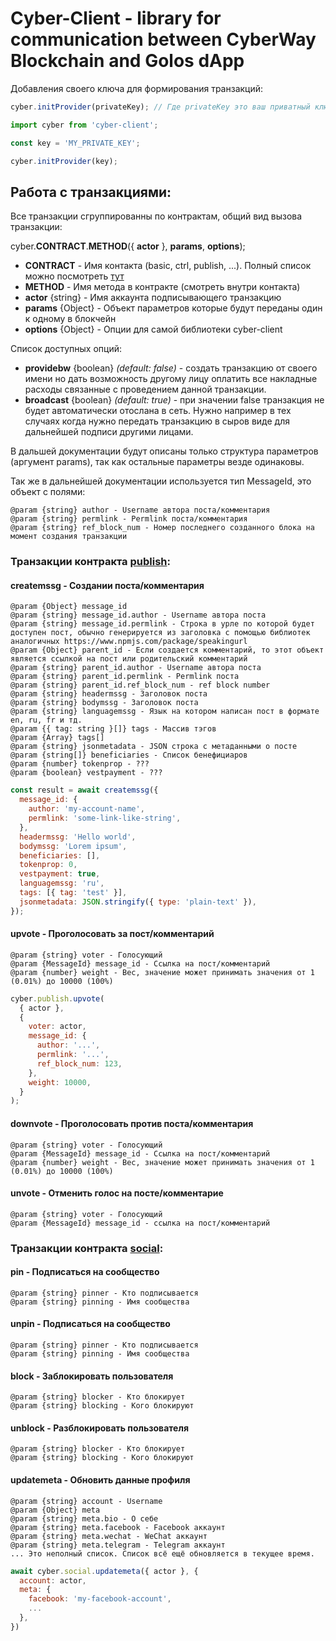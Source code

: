 # Cyber-Client - library for communication between CyberWay Blockchain and Golos dApp

Добавления своего ключа для формирования транзакций:

```javascript
cyber.initProvider(privateKey); // Где privateKey это ваш приватный ключ
```

```javascript
import cyber from 'cyber-client';

const key = 'MY_PRIVATE_KEY';

cyber.initProvider(key);
```

## Работа с транзакциями:

Все транзакции сгруппированны по контрактам, общий вид вызова транзакции:

cyber.**CONTRACT**.**METHOD**({ **actor** }, **params**, **options**);

- **CONTRACT** - Имя контакта (basic, ctrl, publish, ...). Полный список можно посмотреть [тут](src/actions)
- **METHOD** - Имя метода в контракте (смотреть внутри контакта)
- **actor** {string} - Имя аккаунта подписывающего транзакцию
- **params** {Object} - Объект параметров которые будут переданы один к одному в блокчейн
- **options** {Object} - Опции для самой библиотеки cyber-client

Список доступных опций:

- **providebw** {boolean} _(default: false)_ - создать транзакцию от своего имени но дать возможность другому лицу оплатить все накладные расходы связанные с проведением данной транзакции.
- **broadcast** {boolean} _(default: true)_ - при значении false транзакция не будет автоматически отослана в сеть. Нужно например в тех случаях когда нужно передать транзакцию в сыров виде для дальнейшей подписи другими лицами.

В дальшей документации будут описаны только структура параметров (аргумент params), так как остальные параметры везде одинаковы.

Так же в дальнейшей документации используется тип MessageId, это объект с полями:

```
@param {string} author - Username автора поста/комментария
@param {string} permlink - Permlink поста/комментария
@param {string} ref_block_num - Номер последнего созданного блока на момент создания транзакции
```

### Транзакции контракта [publish](src/actions/publish.js):

#### createmssg - Создании поста/комментария

```
@param {Object} message_id
@param {string} message_id.author - Username автора поста
@param {string} message_id.permlink - Строка в урле по которой будет доступен пост, обычно генерируется из заголовка с помощью библиотек аналогичных https://www.npmjs.com/package/speakingurl
@param {Object} parent_id - Если создается комментарий, то этот объект является ссылкой на пост или родительский комментарий
@param {string} parent_id.author - Username автора поста
@param {string} parent_id.permlink - Permlink поста
@param {string} parent_id.ref_block_num - ref block number
@param {string} headermssg - Заголовок поста
@param {string} bodymssg - Заголовок поста
@param {string} languagemssg - Язык на котором написан пост в формате en, ru, fr и тд.
@param {{ tag: string }[]} tags - Массив тэгов
@param {Array} tags[]
@param {string} jsonmetadata - JSON строка с метаданными о посте
@param {string[]} beneficiaries - Список бенефициаров
@param {number} tokenprop - ???
@param {boolean} vestpayment - ???
```

```javascript
const result = await createmssg({
  message_id: {
    author: 'my-account-name',
    permlink: 'some-link-like-string',
  },
  headermssg: 'Hello world',
  bodymssg: 'Lorem ipsum',
  beneficiaries: [],
  tokenprop: 0,
  vestpayment: true,
  languagemssg: 'ru',
  tags: [{ tag: 'test' }],
  jsonmetadata: JSON.stringify({ type: 'plain-text' }),
});
```

#### upvote - Проголосовать за пост/комментарий

```
@param {string} voter - Голосующий
@param {MessageId} message_id - Ссылка на пост/комментарий
@param {number} weight - Вес, значение может принимать значения от 1 (0.01%) до 10000 (100%)
```

```javascript
cyber.publish.upvote(
  { actor },
  {
    voter: actor,
    message_id: {
      author: '...',
      permlink: '...',
      ref_block_num: 123,
    },
    weight: 10000,
  }
);
```

#### downvote - Проголосовать против поста/комментария

```
@param {string} voter - Голосующий
@param {MessageId} message_id - Ссылка на пост/комментарий
@param {number} weight - Вес, значение может принимать значения от 1 (0.01%) до 10000 (100%)
```

#### unvote - Отменить голос на посте/комментарие

```
@param {string} voter - Голосующий
@param {MessageId} message_id - ссылка на пост/комментарий
```

### Транзакции контракта [social](src/actions/social.js):

#### pin - Подписаться на сообщество

```
@param {string} pinner - Кто подписывается
@param {string} pinning - Имя сообщества
```

#### unpin - Подписаться на сообщество

```
@param {string} pinner - Кто подписывается
@param {string} pinning - Имя сообщества
```

#### block - Заблокировать пользователя

```
@param {string} blocker - Кто блокирует
@param {string} blocking - Кого блокируют
```

#### unblock - Разблокировать пользователя

```
@param {string} blocker - Кто блокирует
@param {string} blocking - Кого блокируют
```

#### updatemeta - Обновить данные профиля

```
@param {string} account - Username
@param {Object} meta
@param {string} meta.bio - О себе
@param {string} meta.facebook - Facebook аккаунт
@param {string} meta.wechat - WeChat аккаунт
@param {string} meta.telegram - Telegram аккаунт
... Это неполный список. Список всё ещё обновляется в текущее время.
```

```javascript
await cyber.social.updatemeta({ actor }, {
  account: actor,
  meta: {
    facebook: 'my-facebook-account',
    ...
  },
})
```
